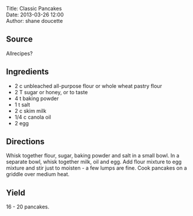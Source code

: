 Title: Classic Pancakes  
Date: 2013-03-26 12:00  
Author: shane doucette  


## Source
Allrecipes?


## Ingredients
+ 2 c unbleached all-purpose flour or whole wheat pastry flour
+ 2 T sugar or honey, or to taste
+ 4 t baking powder
+ 1 t salt
+ 2 c skim milk
+ 1/4 c canola oil
+ 2 egg


## Directions
Whisk together flour, sugar, baking powder and salt in a small bowl. In a 
separate bowl, whisk together milk, oil and egg. Add flour mixture to 
egg mixture and stir just to moisten - a few lumps are fine. Cook pancakes on 
a griddle over medium heat.


## Yield
16 - 20 pancakes.


